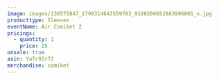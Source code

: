 ```yaml
---
image: images/130575847_1799314643559783_9108266652883996801_n.jpg
producttype: Sleeves
eventName: Air Comiket 2
pricings:
  - quantity: 1
    price: 25
onsale: true
asin: YaTc92r72
merchandise: comiket
---
```


